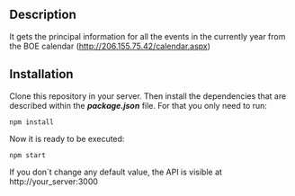 Description
------
It gets the principal information for all the events in the currently year from the BOE calendar (http://206.155.75.42/calendar.aspx)

Installation
------
Clone this repository in your server. Then install the dependencies that are described within the ***package.json*** file. For that you only need to run:

    npm install

Now it is ready to be executed:

    npm start

If you don`t change any default value, the API is visible at http://your_server:3000